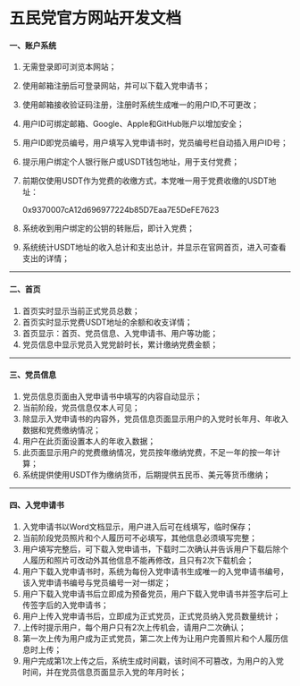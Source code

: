 # **五民党官方网站开发文档**
#### 一、账户系统
1. 无需登录即可浏览本网站；  
2. 使用邮箱注册后可登录网站，并可以下载入党申请书；  
3. 使用邮箱接收验证码注册，注册时系统生成唯一的用户ID,不可更改；  
4. 用户ID可绑定邮箱、Google、Apple和GitHub账户以增加安全；  
5. 用户ID即党员编号，用户填写入党申请书时，党员编号栏自动插入用户ID号；  
6. 提示用户绑定个人银行账户或USDT钱包地址，用于支付党费；  
7. 前期仅使用USDT作为党费的收缴方式，本党唯一用于党费收缴的USDT地址：
    
    0x9370007cA12d696977224b85D7Eaa7E5DeFE7623  
8. 系统收到用户绑定的公钥的转账后，即计入党费；  
9. 系统统计USDT地址的收入总计和支出总计，并显示在官网首页，进入可查看支出的详情；  
****
#### 二、首页
1. 首页实时显示当前正式党员总数；
2. 首页实时显示党费USDT地址的余额和收支详情；
3. 首页显示：首页、党员信息、入党申请书、用户等功能；
4. 党员信息中显示党员入党党龄时长，累计缴纳党费金额；
****
#### 三、党员信息
1. 党员信息页面由入党申请书中填写的内容自动显示；
2. 当前阶段，党员信息仅本人可见；
3. 除显示入党申请书的内容外，党员信息页面显示用户的入党时长年月、年收入数据和党费缴纳情况；
4. 用户在此页面设置本人的年收入数据；
5. 此页面显示用户的党费缴纳情况，党员按年缴纳党费，不足一年的按一年计算；
6. 系统提供使用USDT作为缴纳货币，后期提供五民币、美元等货币缴纳；
****
#### 四、入党申请书
1. 入党申请书以Word文档显示，用户进入后可在线填写，临时保存；
2. 当前阶段党员照片和个人履历可不必填写，其他信息必须填写完整；
3. 用户填写完整后，可下载入党申请书，下载时二次确认并告诉用户下载后除个人履历和照片可改动外其他信息不能再修改，且只有2次下载机会；
4. 用户下载入党申请书时，系统为每份入党申请书生成唯一的入党申请书编号，该入党申请书编号与党员编号一对一绑定；
5. 用户下载入党申请书后立即成为预备党员，用户下载入党申请书并签字后可上传签字后的入党申请书；
6. 用户上传入党申请书后，立即成为正式党员，正式党员纳入党员数量统计；
7. 上传时提示用户，每个用户只有2次上传机会，请用户二次确认；
8. 第一次上传为用户成为正式党员，第二次上传为让用户完善照片和个人履历信息时上传；
9. 用户完成第1次上传之后，系统生成时间戳，该时间不可篡改，为用户的入党时间，并在党员信息页面显示入党的年月时长；
